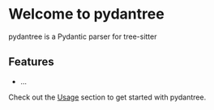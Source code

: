 # Welcome to pydantree

pydantree is a Pydantic parser for tree-sitter

## Features

- ...

Check out the [Usage](usage/index.md) section to get started with pydantree.
